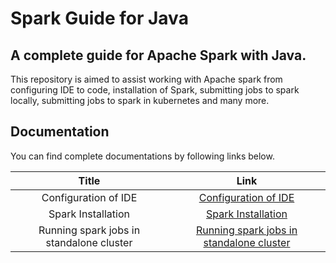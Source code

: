 # Spark Guide for Java
## A complete guide for Apache Spark with Java.
This repository is aimed to assist working with Apache spark from configuring IDE to code, installation of Spark, 
submitting jobs to spark locally, submitting jobs to spark in kubernetes and many more. 
## Documentation
You can find complete documentations by following links below.

|                  Title                   |                                                                                                            Link                                                                                                            |
|:----------------------------------------:|:--------------------------------------------------------------------------------------------------------------------------------------------------------------------------------------------------------------------------:|
|           Configuration of IDE           |              [Configuration of IDE](https://github.com/hariharasudhan006/Spark-Guide-for-Java/blob/3e6fc49c2de513ee63e780de1e883a6826e9e5c9/Documentations/Configuration%20of%20IDE/configuration_of_IDE.md)               |
|            Spark Installation            |              [Spark Installation](https://github.com/hariharasudhan006/Spark-Guide-for-Java/blob/4672a025f26c078ea9836419b72de8eda354225c/Documentations/Installation%20of%20spark/installation_of_spark.md)               |
| Running spark jobs in standalone cluster | [Running spark jobs in standalone cluster](https://github.com/hariharasudhan006/Spark-Guide-for-Java/blob/7fbde2541e2f94e655234cca7b9de2c1b6f19c79/Documentations/Running%20spark%20jobs/running_spark_jobs_standalone.md) |
